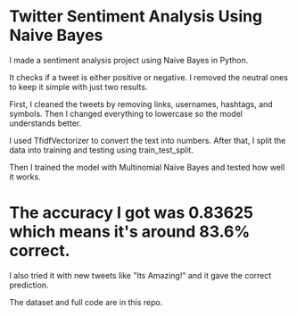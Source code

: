 # Twitter Sentiment Analysis Using Naive Bayes

I made a sentiment analysis project using Naive Bayes in Python.

It checks if a tweet is either positive or negative. I removed the neutral ones to keep it simple with just two results.

First, I cleaned the tweets by removing links, usernames, hashtags, and symbols. Then I changed everything to lowercase so the model understands better.

I used TfidfVectorizer to convert the text into numbers. After that, I split the data into training and testing using train_test_split.

Then I trained the model with Multinomial Naive Bayes and tested how well it works.

# The accuracy I got was 0.83625 which means it's around 83.6% correct.

I also tried it with new tweets like "Its Amazing!" and it gave the correct prediction.

The dataset and full code are in this repo.
